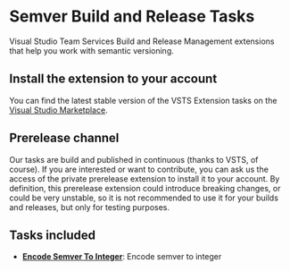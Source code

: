 # Semver Build and Release Tasks

Visual Studio Team Services Build and Release Management extensions that help you work with semantic versioning.

## Install the extension to your account

You can find the latest stable version of the VSTS Extension tasks on the [Visual Studio Marketplace](https://marketplace.visualstudio.com/items?itemName=geeklearningio.gl-vsts-tasks-semver).

## Prerelease channel

Our tasks are build and published in continuous (thanks to VSTS, of course). If you are interested or want to contribute, you can ask us the access of the private prerelease extension to install it to your account.
By definition, this prerelease extension could introduce breaking changes, or could be very unstable, so it is not recommended to use it for your builds and releases, but only for testing purposes.

## Tasks included

* **[Encode Semver To Integer](https://github.com/geeklearningio/gl-vsts-tasks-semver/wiki/Encode-Semver-To-Integer)**: Encode semver to integer
